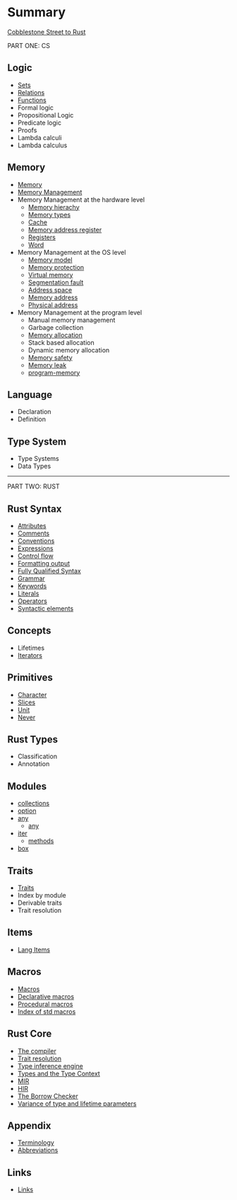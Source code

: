 # Summary

[Cobblestone Street to Rust](./README.md)


PART ONE: CS

## Logic

- [Sets](./cs/logic/01_sets/README.md)
- [Relations](./cs/logic/02_relations/README.md)
- [Functions](./cs/logic/03_functions/README.md)
- Formal logic
- Propositional Logic
- Predicate logic
- Proofs
- Lambda calculi
- Lambda calculus



## Memory
- [Memory](./cs/memory/README.md)
- [Memory Management](./cs/memory/memory-management-levels.md)
- Memory Management at the hardware level
  - [Memory hierachy](cs/memory/memory-hierarchy.md)
  - [Memory types](cs/memory/memory-types.md)
  - [Cache](cs/memory/cache.md)
  - [Memory address register](cs/memory/mar.md)
  - [Registers](cs/memory/registers.md)
  - [Word](cs/memory/word.md)
- Memory Management at the OS level
  - [Memory model](cs/memory/memory-model.md)
  - [Memory protection](cs/memory/memory-protection.md)
  - [Virtual memory](cs/memory/virtual-memory.md)
  - [Segmentation fault](cs/memory/segmentation-fault.md)
  - [Address space](cs/memory/address-space.md)
  - [Memory address](cs/memory/memory-address.md)
  - [Physical address](cs/memory/physical-address.md)
- Memory Management at the program level
  - Manual memory management
  - Garbage collection
  - [Memory allocation](cs/memory/memory-allocation.md)
  - Stack based allocation
  - Dynamic memory allocation
  - [Memory safety](cs/memory/memory-safety.md)
  - [Memory leak](cs/memory/memory-leak.md)
  - [program-memory](cs/memory/program-memory.md)

## Language
- Declaration
- Definition

## Type System
- Type Systems
- Data Types

---

PART TWO: RUST

## Rust Syntax
- [Attributes](syntax/attributes.md)
- [Comments](syntax/comments.md)
- [Conventions](syntax/conventions.md)
- [Expressions](syntax/expressions.md)
- [Control flow](syntax/control-flow.md)
- [Formatting output](syntax/format.md)
- [Fully Qualified Syntax](syntax/fully-qualified-syntax.md)
- [Grammar](syntax/grammar.md)
- [Keywords](syntax/keywords.md)
- [Literals](syntax/literals.md)
- [Operators](syntax/operators.md)
- [Syntactic elements](syntax/syntactic-elements.md)

## Concepts
- Lifetimes
- [Iterators](concepts/iterators/iterators.md)

## Primitives
- [Character](primitives/char/char.md)
- [Slices](primitives/slice/slice.md)
- [Unit](primitives/unit/unit.md)
- [Never](primitives/never/never.md)

## Rust Types
- Classification
- Annotation

## Modules
- [collections](modules/collections/README.md)
- [option](modules/option/README.md)
- [any](modules/any/any.md)
  - [any](modules/any/any-trait.md)
- [iter](modules/iter/README.md)
  - [methods](modules/iter/methods-all.md)
- [box](modules/boxed/box.md)

## Traits
- [Traits](traits/README.md)
- Index by module
- Derivable traits
- Trait resolution

## Items
- [Lang Items](items/README.md)

## Macros
- [Macros](macros/macro.md)
- [Declarative macros](macros/macro-declerative.md)
- [Procedural macros](macros/macro-procedural.md)
- [Index of std macros](macros/macro-index.md)

## Rust Core
- [The compiler](core/compiler.md)
- [Trait resolution](core/rustc/trait-resolution.md)
- [Type inference engine](core/rustc/type-inference-engine.md)
- [Types and the Type Context](core/rustc/types-and-the-type-context.md)
- [MIR](core/rustc/mir.md)
- [HIR](core/rustc/hir.md)
- [The Borrow Checker](core/rustc/borrow-checker.md)
- [Variance of type and lifetime parameters](core/rustc/variance-of-type-and-lifetime-parameters.md)

## Appendix
- [Terminology](appendix/terms.md)
- [Abbreviations](appendix/abbr.md)

## Links
- [Links](links/README.md)

